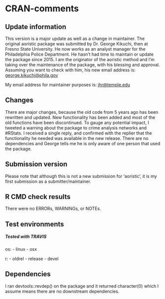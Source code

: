CRAN-comments
================

## Update information

This version is a major update as well as a change in maintainer. The
original aoristic package was submitted by Dr. George Kikuchi, then at
Fresno State University. He now works as an analyst manager for the
Philadelphia Police Department. He hasn’t had time to maintain or update
the package since 2015. I am the originator of the aoristic method and
I’m taking over the maintenance of the package, with his blessing and
approval. Assuming you want to check with him, his new email address is:
<george.kikuchi@phila.gov>

My email address for maintainer purposes is: <jhr@temple.edu>

## Changes

There are major changes, because the old code from 5 years ago has been
rewritten and updated. New functionality has been added and most of the
old functions have been discontinued. To gauge any potential impact, I
tweeted a warning about the package to crime analysis networks and
\#RStats. I received a single reply, and confirmed with the replier that
the functionality he needed was available in the new release. There are
no dependencies and George tells me he is only aware of one person that
used the package.

## Submission version

Please note that although this is not a new submission for ‘aoristic’,
it is my first submission as a submitter/maintainer.

## R CMD check results

There were no ERRORs, WARNINGs, or NOTEs.

## Test environments

##### Tested with TRAVIS

os: - linux - osx

r: - oldrel - release - devel

## Dependencies

I ran devtools::revdep() on the package and it returned character(0)
which I assume means there are no downstream dependencies.
